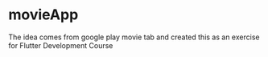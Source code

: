 # movieApp
The idea comes from google play movie tab and created this as an exercise for Flutter Development Course
